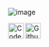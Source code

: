![image](https://media.discordapp.net/attachments/312282861094961152/755112925575905497/goose.gif)

[<img align="left" alt="CodeWars: anonguy" width="32px" src="https://cdn.jsdelivr.net/npm/simple-icons@3/icons/codewars.svg" />][codewars]
[<img align="left" alt="Github Gists: anonguy" width="32px" src="https://cdn.jsdelivr.net/npm/simple-icons@3/icons/github.svg" />][github-gist]

[codewars]: https://www.codewars.com/users/AnonGuy
[github-gist]: https://gist.github.com/anonguy
